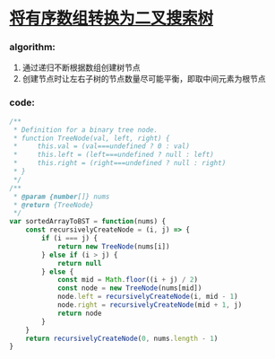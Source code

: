 # [将有序数组转换为二叉搜索树](https://leetcode-cn.com/leetbook/read/top-interview-questions-easy/xninbt/)

### algorithm:
1. 通过递归不断根据数组创建树节点
2. 创建节点时让左右子树的节点数量尽可能平衡，即取中间元素为根节点

### code:
```javascript
/**
 * Definition for a binary tree node.
 * function TreeNode(val, left, right) {
 *     this.val = (val===undefined ? 0 : val)
 *     this.left = (left===undefined ? null : left)
 *     this.right = (right===undefined ? null : right)
 * }
 */
/**
 * @param {number[]} nums
 * @return {TreeNode}
 */
var sortedArrayToBST = function(nums) {
    const recursivelyCreateNode = (i, j) => {
        if (i === j) {
            return new TreeNode(nums[i])
        } else if (i > j) {
            return null
        } else {
            const mid = Math.floor((i + j) / 2)
            const node = new TreeNode(nums[mid])
            node.left = recursivelyCreateNode(i, mid - 1)
            node.right = recursivelyCreateNode(mid + 1, j)
            return node
        }
    }
    return recursivelyCreateNode(0, nums.length - 1)
}
```
